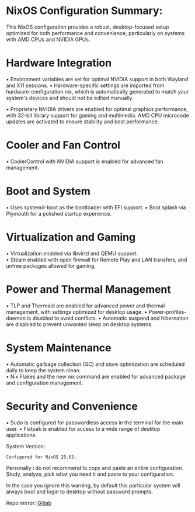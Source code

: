 # NixOS Configuration Summary: 
This NixOS configuration provides a robust, desktop-focused setup optimized for both performance and convenience, particularly on systems with AMD CPUs and NVIDIA GPUs.





# Hardware Integration
• Environment variables are set for optimal NVIDIA support in both Wayland and X11 sessions.
• Hardware-specific settings are imported from hardware-configuration.nix, which is automatically generated to match your system's devices and should not be edited manually.  

• Proprietary NVIDIA drivers are enabled for optimal graphics performance, with 32-bit library support for gaming and multimedia.  AMD CPU microcode updates are activated to ensure stability and best performance.

 # Cooler and Fan Control   
 • CoolerControl with NVIDIA support is enabled for advanced fan management.  

# Boot and System
• Uses systemd-boot as the bootloader with EFI support. 
• Boot splash via Plymouth for a polished startup experience.  

# Virtualization and Gaming      
• Virtualization enabled via libvirtd and QEMU support.  
• Steam enabled with open firewall for Remote Play and LAN transfers, and unfree packages allowed for gaming. 

 # Power and Thermal Management 
• TLP and Thermald are enabled for advanced power and thermal management, with settings optimized for desktop usage.
• Power-profiles-daemon is disabled to avoid conflicts. 
• Automatic suspend and hibernation are disabled to prevent unwanted sleep on desktop systems.

# System Maintenance
• Automatic garbage collection (GC) and store optimization are scheduled daily to keep the system clean.  
• Nix Flakes and the new nix command are enabled for advanced package and configuration management. 

# Security and Convenience 
• Sudo is configured for passwordless access in the terminal for the main user. 
• Flatpak is enabled for access to a wide range of desktop applications.  


System Version:

    Configured for NixOS 25.05.
    

Personally i do not recommend to copy and paste an entire configuration.  Study, analyze, pick what you need it and paste to your configuration.

In the case you ignore this warning, by default this particular system will always boot and login to desktop without password prompts.

Repo mirror: [Gitlab](https://gitlab.com/S1RCAM/personal-nix-configuration)
